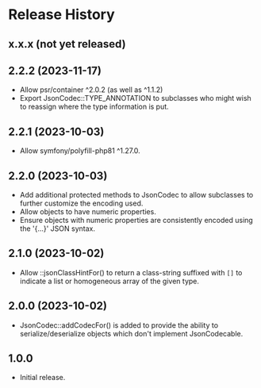 # Release History

## x.x.x (not yet released)

## 2.2.2 (2023-11-17)
* Allow psr/container ^2.0.2 (as well as ^1.1.2)
* Export JsonCodec::TYPE_ANNOTATION to subclasses who might wish to
  reassign where the type information is put.

## 2.2.1 (2023-10-03)
* Allow symfony/polyfill-php81 ^1.27.0.

## 2.2.0 (2023-10-03)
* Add additional protected methods to JsonCodec to allow subclasses to
  further customize the encoding used.
* Allow objects to have numeric properties.
* Ensure objects with numeric properties are consistently encoded using
  the '{...}' JSON syntax.

## 2.1.0 (2023-10-02)
* Allow ::jsonClassHintFor() to return a class-string suffixed with
  `[]` to indicate a list or homogeneous array of the given type.

## 2.0.0 (2023-10-02)
* JsonCodec::addCodecFor() is added to provide the ability to
  serialize/deserialize objects which don't implement JsonCodecable.

## 1.0.0

* Initial release.
